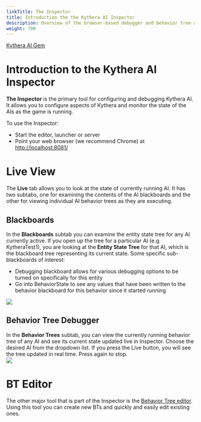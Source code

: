 ```yaml
---
linkTitle: The Inspector
title: Introduction the the Kythera AI Inspector
description: Overview of the browser-based debugger and behavior tree authoring tool, the Kythera AI Inspector
weight: 700
---
```

[Kythera AI Gem](index.md)

# Introduction to the Kythera AI Inspector

**The Inspector** is the primary tool for configuring and debugging Kythera AI. It allows you to configure aspects of Kythera and monitor the state of the AIs as the game is running.

To use the Inspector:

*   Start the editor, launcher or server
*   Point your web browser (we recommend Chrome) at [http://localhost:8081/](http://localhost:8081/)

Live View
=========

The **Live** tab allows you to look at the state of currently running AI. It has two subtabs, one for examining the contents of the AI blackboards and the other for viewing individual AI behavior trees as they are executing.

Blackboards
-----------

In the **Blackboards** subtab you can examine the entity state tree for any AI currently active. If you open up the tree for a particular AI (e.g. KytheraTest1), you are looking at the **Entity State Tree** for that AI, which is the blackboard tree representing its current state. Some specific sub-blackboards of interest:

*   Debugging blackboard allows for various debugging options to be turned on specifically for this entity
*   Go into BehaviorState to see any values that have been written to the behavior blackboard for this behavior since it started running

  
![](/images/user-guide/gems/kythera-ai/introduction-to-inspector-live-view.png)

Behavior Tree Debugger
----------------------

In the **Behavior Trees** subtab, you can view the currently running behavior tree of any AI and see its current state updated live in Inspector. Choose the desired AI from the dropdown list. If you press the Live button, you will see the tree updated in real time. Press again to stop.  
![](/images/user-guide/gems/kythera-ai/introduction-to-inspector-debugger.png)

BT Editor
=========

The other major tool that is part of the Inspector is the [Behavior Tree editor](Behavior-Tree-Editor.md). Using this tool you can create new BTs and quickly and easily edit existing ones.
